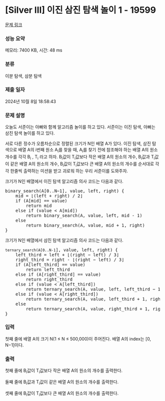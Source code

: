 # [Silver III] 이진 삼진 탐색 놀이 1 - 19599 

[문제 링크](https://www.acmicpc.net/problem/19599) 

### 성능 요약

메모리: 7400 KB, 시간: 48 ms

### 분류

이분 탐색, 삼분 탐색

### 제출 일자

2024년 10월 8일 18:58:43

### 문제 설명

<p>오늘도 서준이는 아빠와 함께 알고리즘 놀이를 하고 있다. 서준이는 이진 탐색, 아빠는 삼진 탐색 놀이를 하고 있다.</p>

<p>서로 다른 정수가 오름차순으로 정렬된 크기가 N인 배열 A가 있다. 이진 탐색, 삼진 탐색으로 배열 A의 i번째 원소 A<sub>i</sub>를 찾을 때, A<sub>i</sub>를 찾기 전에 참조해야 하는 배열 A의 원소 개수를 각각 B<sub>i</sub> , T<sub>i</sub> 라고 하자. B<sub>i</sub>값이 T<sub>i</sub>값보다 작은 배열 A의 원소의 개수, B<sub>i</sub>값과 T<sub>i</sub>값이 같은 배열 A의 원소의 개수, B<sub>i</sub>값이 T<sub>i</sub>값보다 큰 배열 A의 원소의 개수를 순서대로 각각 한줄씩 출력하는 미션을 받고 괴로워 하는 우리 서준이를 도와주자.</p>

<p>크기가 N인 배열에서 이진 탐색 알고리즘 의사 코드는 다음과 같다.</p>

<pre>binary_search(A[0..N−1], value, left, right) {
    mid = ⌊(left + right) / 2⌋
    if (A[mid] == value)
        return mid
    else if (value < A[mid])
        return binary_search(A, value, left, mid - 1)
    else
        return binary_search(A, value, mid + 1, right)
}</pre>

<p>크기가 N인 배열에서 삼진 탐색 알고리즘 의사 코드는 다음과 같다.</p>

<pre><code>ternary_search(A[0..N-1</code>], value, left, right) {
    left_third = left + ⌊(right − left) / 3⌋
    right_third = right - ⌊(right − left) / 3⌋
    if (A[left_third] == value) 
        return left_third
    else if (A[right_third] == value)
        return right_third
    else if (value < A[left_third])
        return ternary_search(A, value, left, left_third − 1)
    else if (value < A[right_third])
        return ternary_search(A, value, left_third + 1, right_third − 1)
    else
        return ternary_search(A, value, right_third + 1, right)
}</pre>

### 입력 

 <p>첫째 줄에 배열 A의 크기 N(1 ≤ N ≤ 500,000)이 주어진다. 배열 A의 index는 [0, N−1]이다.</p>

### 출력 

 <p>첫째 줄에 B<sub>i</sub>값이 T<sub>i</sub>값보다 작은 배열 A의 원소의 개수를 출력한다.</p>

<p>둘째 줄에 B<sub>i</sub>값과 T<sub>i</sub>값이 같은 배열 A의 원소의 개수를 출력한다.</p>

<p>셋째 줄에 B<sub>i</sub>값이 T<sub>i</sub>값보다 큰 배열 A의 원소의 개수를 출력한다.</p>

